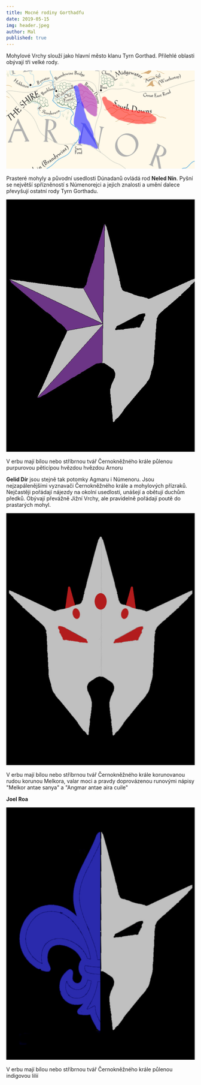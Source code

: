 ```yaml
---
title: Mocné rodiny Gorthadfu
date: 2019-05-15
img: header.jpeg
author: Mal
published: true
---
```

Mohylové Vrchy slouží jako hlavní město klanu Tyrn Gorthad. Přilehlé oblasti obývají tři velké rody.

![](/img/map.jpeg)

Prasteré mohyly a původní usedlosti Dúnadanů ovládá rod **Neled Nín**. Pyšní se největší spřízněností s Númenorejci a jejich znalosti a umění dalece převyšují ostatní rody Tyrn Gorthadu. 

![](/img/star.jpeg)

V erbu mají bílou nebo stříbrnou tvář Černokněžného krále půlenou purpurovou pěticípou hvězdou hvězdou Arnoru

**Gelid Dír** jsou stejně tak potomky Agmaru i Númenoru. Jsou nejzapálenějšími vyznavači Černokněžného krále a mohylových přízraků. Nejčastěji pořádají nájezdy na okolní usedlosti, unášejí a obětují duchům předků. Obývají převážně Jižní Vrchy, ale pravidelně pořádají poutě do prastarých mohyl.

![](/img/crown.jpeg)

V erbu mají bílou nebo stříbrnou tvář Černokněžného krále korunovanou rudou korunou Melkora, valar moci a pravdy doprovázenou runovými nápisy "Melkor antae sanya" a "Angmar antae aira cuile"

**Joel Roa**

![](/img/lily.jpeg)

V erbu mají bílou nebo stříbrnou tvář Černokněžného krále půlenou indigovou lilií